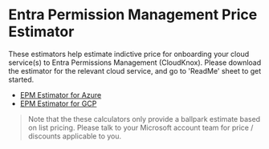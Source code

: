 # Entra Permission Management Price Estimator

These estimators help estimate indictive price for onboarding your cloud service(s) to Entra Permissions Management (CloudKnox). Please download the estimator for the relevant cloud service, and go to 'ReadMe' sheet to get started.

- [EPM Estimator for Azure](https://github.com/microsoft/EPMEstimator/raw/main/EPM%20Pricing%20Estimator%20for%20Azure.xlsx)
- [EPM Estimator for GCP](https://github.com/microsoft/EPMEstimator/raw/main/EPM%20Pricing%20Estimator%20for%20GCP.xlsx)

<blockquote>
    <p>Note that the these calculators only provide a ballpark estimate based on list pricing. Please talk to your Microsoft account team for price / discounts applicable to you.</p>
</blockquote>

